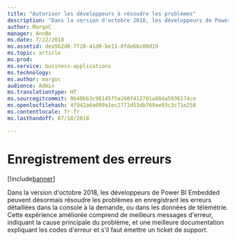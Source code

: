 ```yaml
---
title: "Autoriser les développeurs à résoudre les problèmes"
description: "Dans la version d'octobre 2018, les développeurs de Power BI Embedded peuvent désormais résoudre les problèmes en enregistrant les erreurs détaillées dans la console à la demande, ou dans les données de télémétrie."
author: MargoC
manager: AnnBe
ms.date: 7/22/2018
ms.assetid: dea5b2d8-7f28-41d8-be11-8fde6bc00d19
ms.topic: article
ms.prod: 
ms.service: business-applications
ms.technology: 
ms.author: margoc
audience: Admin
ms.translationtype: HT
ms.sourcegitcommit: 0b40bb3c98145f5a260f412701a884a5936174ce
ms.openlocfilehash: 4f942a6a099a1ec2771d53db769ae03c3c71e258
ms.contentlocale: fr-fr
ms.lasthandoff: 07/18/2018

---
```

#  <a name="error-event-logging"></a>Enregistrement des erreurs

[!include[banner](../../../includes/banner.md)]

Dans la version d'octobre 2018, les développeurs de Power BI Embedded peuvent désormais résoudre les problèmes en enregistrant les erreurs détaillées dans la console à la demande, ou dans les données de télémétrie. Cette expérience améliorée comprend de meilleurs messages d'erreur, indiquant la cause principale du problème, et une meilleure documentation expliquant les codes d'erreur et s'il faut émettre un ticket de support.

